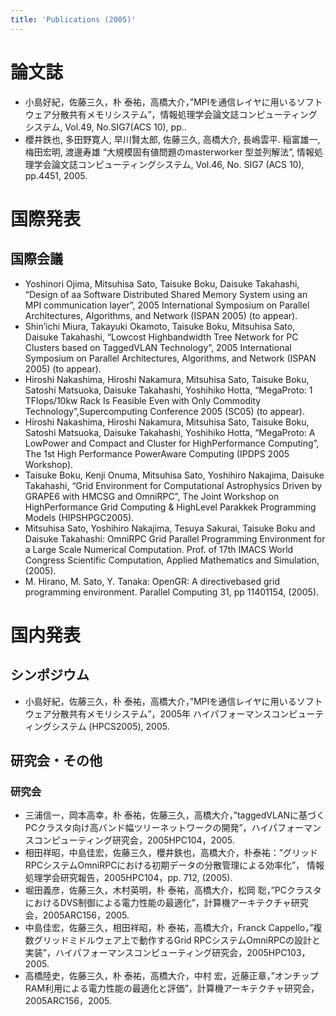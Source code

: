 ```yaml
---
title: 'Publications (2005)'
---
```


# 論文誌

- 小島好紀，佐藤三久，朴 泰祐，高橋大介，”MPIを通信レイヤに用いるソフトウェア分散共有メモリシステム”，情報処理学会論文誌コンピューティングシステム, Vol.49, No.SIG7(ACS 10), pp..
- 櫻井鉄也, 多田野寛人, 早川賢太郎, 佐藤三久, 高橋大介, 長嶋雲平. 稲富雄一, 梅田宏明, 渡邊寿雄 “大規模固有値問題のmasterworker 型並列解法”, 情報処理学会論文誌コンピューティングシステム, Vol.46, No. SIG7 (ACS 10), pp.4451, 2005.

# 国際発表
## 国際会議

- Yoshinori Ojima, Mitsuhisa Sato, Taisuke Boku, Daisuke Takahashi, “Design of aa Software Distributed Shared Memory System using an MPI communication layer”, 2005 International Symposium on Parallel Architectures, Algorithms, and Network (ISPAN 2005) (to appear).
- Shin’ichi Miura, Takayuki Okamoto, Taisuke Boku, Mitsuhisa Sato, Daisuke Takahashi, “Lowcost Highbandwidth Tree Network for PC Clusters based on TaggedVLAN Technology”, 2005 International Symposium on Parallel Architectures, Algorithms, and Network (ISPAN 2005) (to appear).
- Hiroshi Nakashima, Hiroshi Nakamura, Mitsuhisa Sato, Taisuke Boku, Satoshi Matsuoka, Daisuke Takahashi, Yoshihiko Hotta, “MegaProto: 1 TFlops/10kw Rack Is Feasible Even with Only Commodity Technology”,Supercomputing Conference 2005 (SC05) (to appear).
- Hiroshi Nakashima, Hiroshi Nakamura, Mitsuhisa Sato, Taisuke Boku, Satoshi Matsuoka, Daisuke Takahashi, Yoshihiko Hotta, “MegaProto: A LowPower and Compact and Cluster for HighPerformance Computing”, The 1st High Performance PowerAware Computing (IPDPS 2005 Workshop).
- Taisuke Boku, Kenji Onuma, Mitsuhisa Sato, Yoshihiro Nakajima, Daisuke Takahashi, “Grid Environment for Computational Astrophysics Driven by GRAPE6 with HMCSG and OmniRPC”, The Joint Workshop on HighPerformance Grid Computing & HighLevel Parakkek Programming Models (HIPSHPGC2005).
- Mitsuhisa Sato, Yoshihiro Nakajima, Tesuya Sakurai, Taisuke Boku and Daisuke Takahashi: OmniRPC Grid Parallel Programming Environment for a Large Scale Numerical Computation. Prof. of 17th IMACS World Congress Scientific Computation, Applied Mathematics and Simulation, (2005).
- M. Hirano, M. Sato, Y. Tanaka: OpenGR: A directivebased grid programming environment. Parallel Computing 31, pp 11401154, (2005).

# 国内発表
## シンポジウム

- 小島好紀，佐藤三久，朴 泰祐，高橋大介，”MPIを通信レイヤに用いるソフトウェア分散共有メモリシステム”，2005年 ハイパフォーマンスコンピューティングシステム (HPCS2005), 2005.

## 研究会・その他
### 研究会

- 三浦信一，岡本高幸，朴 泰祐，佐藤三久，高橋大介，”taggedVLANに基づくPCクラスタ向け高バンド幅ツリーネットワークの開発”，ハイパフォーマンスコンピューティング研究会，2005HPC104，2005.
- 相田祥昭，中島佳宏，佐藤三久，櫻井鉄也，高橋大介，朴泰祐：”グリッドRPCシステムOmniRPCにおける初期データの分散管理による効率化”， 情報処理学会研究報告，2005HPC104，pp. 712, (2005).
- 堀田義彦，佐藤三久，木村英明，朴 泰祐，高橋大介，松岡 聡，”PCクラスタにおけるDVS制御による電力性能の最適化”，計算機アーキテクチャ研究会，2005ARC156，2005.
- 中島佳宏，佐藤三久，相田祥昭，朴 泰祐，高橋大介，Franck Cappello，”複数グリッドミドルウェア上で動作するGrid RPCシステムOmniRPCの設計と実装”，ハイパフォーマンスコンピューティング研究会，2005HPC103，2005.
- 高橋陸史，佐藤三久，朴 泰祐，高橋大介，中村 宏，近藤正章，”オンチップRAM利用による電力性能の最適化と評価”，計算機アーキテクチャ研究会，2005ARC156，2005.
